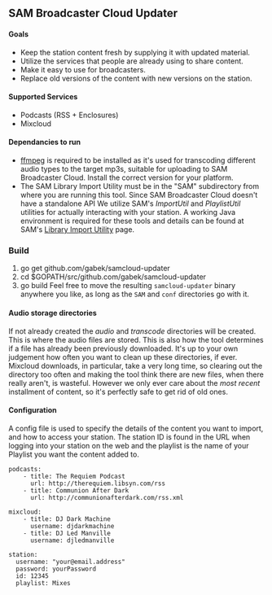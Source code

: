 ## SAM Broadcaster Cloud Updater


#### Goals
* Keep the station content fresh by supplying it with updated material.
* Utilize the services that people are already using to share content.
* Make it easy to use for broadcasters.
* Replace old versions of the content with new versions on the station.

#### Supported Services
* Podcasts (RSS + Enclosures)
* Mixcloud

#### Dependancies to run
* [ffmpeg](https://www.ffmpeg.org/download.html) is required to be installed as it's used for transcoding different audio types to the target mp3s, suitable for uploading to SAM Broadcaster Cloud.  Install the correct version for your platform.
* The SAM Library Import Utility must be in the "SAM" subdirectory from where you are running this tool.  Since SAM Broadcaster Cloud doesn't have a standalone API We utilize SAM's _ImportUtil_ and _PlaylistUtil_ utilities for actually interacting with your station. A working Java environment is required for these tools and details can be found at SAM's [Library Import Utility](http://spacial.com/library-import-utility/) page.

### Build
1. go get github.com/gabek/samcloud-updater
2. cd $GOPATH/src/github.com/gabek/samcloud-updater
3. go build
Feel free to move the resulting `samcloud-updater` binary anywhere you like, as long as the `SAM` and `conf` directories go with it.

#### Audio storage directories
If not already created the _audio_ and _transcode_ directories will be created.  This is where the audio files are stored.  This is also how the tool determines if a file has already been previously downloaded.  It's up to your own judgement how often you want to clean up these directories, if ever.  Mixcloud downloads, in particular, take a very long time, so clearing out the directory too often and making the tool think there are new files, when there really aren't, is wasteful.  However we only ever care about the *most recent* installment of content, so it's perfectly safe to get rid of old ones.

#### Configuration
A config file is used to specify the details of the content you want to import, and how to access your station.  The station ID is found in the URL when logging into your station on the web and the playlist is the name of your Playlist you want the content added to.
```
podcasts:
    - title: The Requiem Podcast
      url: http://therequiem.libsyn.com/rss
    - title: Communion After Dark
      url: http://communionafterdark.com/rss.xml

mixcloud:
    - title: DJ Dark Machine
      username: djdarkmachine
    - title: DJ Led Manville
      username: djledmanville

station:
  username: "your@email.address"
  password: yourPassword
  id: 12345
  playlist: Mixes
  ```
